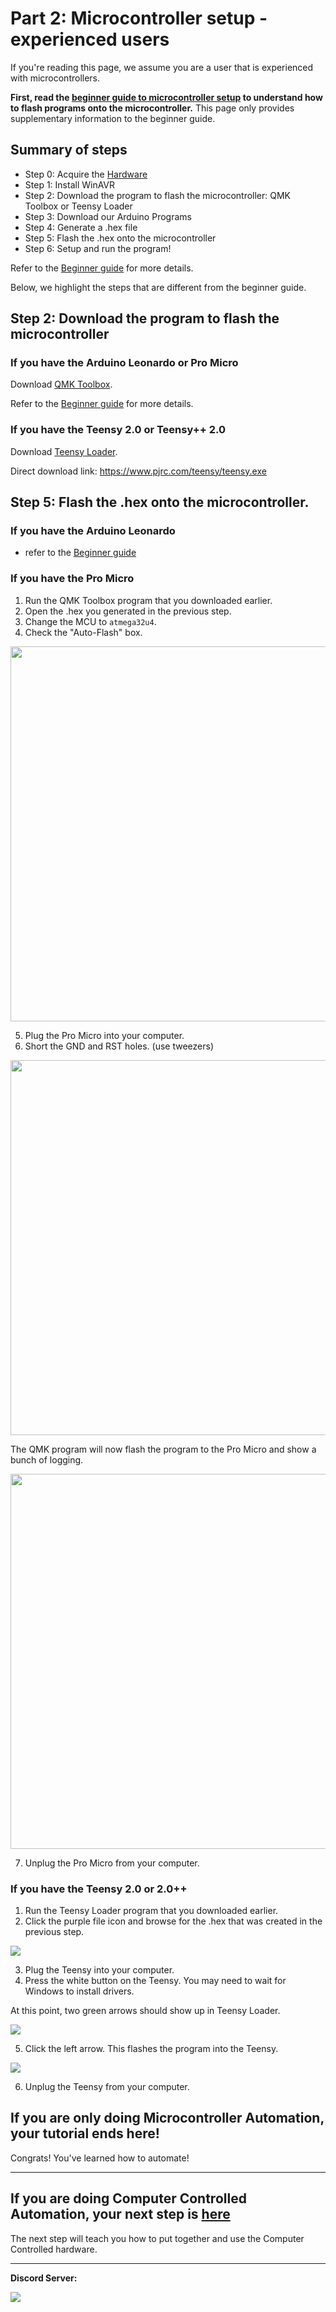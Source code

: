 # **Part 2:** Microcontroller setup - experienced users

If you're reading this page, we assume you are a user that is experienced with microcontrollers.

**First, read the [beginner guide to microcontroller setup](./Microcontroller-Beginner.md) to understand how to flash programs onto the microcontroller.** This page only provides supplementary information to the beginner guide.

## Summary of steps
- Step 0: Acquire the [Hardware](/Setup/HardwareNeeded/HardwareExperienced.md)
- Step 1: Install WinAVR
- Step 2: Download the program to flash the microcontroller: QMK Toolbox or Teensy Loader
- Step 3: Download our Arduino Programs
- Step 4: Generate a .hex file
- Step 5: Flash the .hex onto the microcontroller
- Step 6: Setup and run the program!

Refer to the [Beginner guide](./Microcontroller-Beginner.md) for more details.

Below, we highlight the steps that are different from the beginner guide.

## Step 2: Download the program to flash the microcontroller

### If you have the Arduino Leonardo or Pro Micro

Download [QMK Toolbox](https://github.com/qmk/qmk_toolbox/releases).

Refer to the [Beginner guide](./Microcontroller-Beginner.md) for more details.

### If you have the Teensy 2.0 or Teensy++ 2.0 

Download [Teensy Loader](https://www.pjrc.com/teensy/loader.html).

Direct download link: https://www.pjrc.com/teensy/teensy.exe

## Step 5: Flash the .hex onto the microcontroller.

### If you have the Arduino Leonardo

- refer to the [Beginner guide](./Microcontroller-Beginner.md)

### If you have the Pro Micro

1. Run the QMK Toolbox program that you downloaded earlier.
2. Open the .hex you generated in the previous step.
3. Change the MCU to `atmega32u4`.
4. Check the "Auto-Flash" box.

<img src="images/tutorial-windows-pro-micro-2.png" height="600">

5. Plug the Pro Micro into your computer.
6. Short the GND and RST holes. (use tweezers)

<img src="images/tutorial-windows-pro-micro-3.jpg" height="600">

The QMK program will now flash the program to the Pro Micro and show a bunch of logging.

<img src="images/tutorial-windows-pro-micro-4.png" height="600">

7. Unplug the Pro Micro from your computer.

### If you have the Teensy 2.0 or 2.0++

1. Run the Teensy Loader program that you downloaded earlier.
2. Click the purple file icon and browse for the .hex that was created in the previous step.

<img src="images/tutorial-windows-teensy-2.png">

3. Plug the Teensy into your computer.
4. Press the white button on the Teensy. You may need to wait for Windows to install drivers.

At this point, two green arrows should show up in Teensy Loader.

<img src="images/tutorial-windows-teensy-3.png">

5. Click the left arrow. This flashes the program into the Teensy.

<img src="images/tutorial-windows-teensy-4.png">

6. Unplug the Teensy from your computer.

## If you are only doing Microcontroller Automation, your tutorial ends here!

Congrats! You've learned how to automate!

<hr>

## If you are doing Computer Controlled Automation, your next step is [here](/Setup/ComputerControl/ComputerControl-Experienced.md)

The next step will teach you how to put together and use the Computer Controlled hardware.

<hr>

**Discord Server:** 

[<img src="https://canary.discordapp.com/api/guilds/695809740428673034/widget.png?style=banner2">](https://discord.gg/cQ4gWxN)



